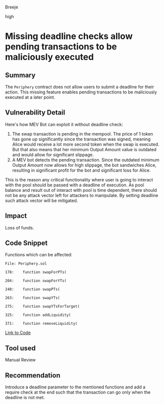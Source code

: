 Breeje

high

# Missing deadline checks allow pending transactions to be maliciously executed

## Summary

The `Periphery` contract does not allow users to submit a deadline for their action. This missing feature enables pending transactions to be maliciously executed at a later point.

## Vulnerability Detail

Here's how MEV Bot can exploit it without deadline check:

1. The swap transaction is pending in the mempool. The price of 1 token has gone up significantly since the transaction was signed, meaning Alice would receive a lot more second token when the swap is executed. But that also means that her minimum Output Amount value is outdated and would allow for significant slippage.
2. A MEV bot detects the pending transaction. Since the outdated minimum Output Amount now allows for high slippage, the bot sandwiches Alice, resulting in significant profit for the bot and significant loss for Alice.

This is the reason any critical functionality where user is going to interact with the pool should be passed with a deadline of execution. As pool balance and result out of interact with pool is time dependent, there should not be any attack vector left for attackers to manipulate. By setting deadline such attack vector will be mitigated.

## Impact

Loss of funds.

## Code Snippet

Functions which can be affected:

```solidity
File: Periphery.sol

178:    function swapForPTs(

204:    function swapForYTs(

240:    function swapPTs(

263:    function swapYTs(

275:    function swapYTsForTarget(

325:    function addLiquidity(

371:    function removeLiquidity(

```
[Link to Code](https://github.com/sherlock-audit/2023-03-sense/blob/main/sense-v1/pkg/core/src/Periphery.sol#L178)

## Tool used

Manual Review

## Recommendation

Introduce a deadline parameter to the mentioned functions and add a require check at the end such that the transaction can go only when the deadline is not met.
